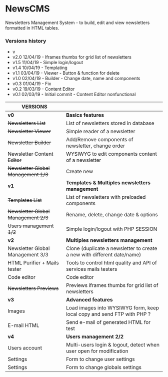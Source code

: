 NewsCMS
=======
Newsletters Management System - to build, edit and view newsletters formatted in HTML tables.

### Versions history
  * v
  * v2.0 12/04/19 - Iframes thumbs for grid list of newsletters
  * v1.5 11/04/19 - Simple login/logout
  * v1.4 10/04/19 - Templating
  * v1.1 03/04/19 - Viewer - Button & function for delete
  * v1.0 02/04/19 - Builder - Change date, name and components
  * v0.3 01/04/19 - Fix
  * v0.2 19/03/19 - Content Editor
  * v0.1 02/03/19 - Initial commit - Content Editor nonfunctional

| VERSIONS                             |                                                                        |
|--------------------------------------|------------------------------------------------------------------------|
| **v0**                               | **Basics features**                                                    |
| ~~Newsletters List~~                 | List of newsletters stored in database                                 |
| ~~Newsletter Viewer~~                | Simple reader of a newsletter                                          |
| ~~Newsletter Builder~~               | Add/Remove components of newsletter, change order                      |
| ~~Newsletter Content Editor~~        | WYSIWYG to edit components content of a newsletter                     |
| ~~Newsletter Global Management 1/3~~ | Create new                                                             |
| **v1**                               | **Templates & Multiples newsletters management**                       |
| ~~Templates List~~                   | List of newsletters with preloaded components                          |
| ~~Newsletter Global Management 2/3~~ | Rename, delete, change date & options                                  |
| ~~Users management 1/2~~             | Simple login/logout with PHP SESSION                                   |
| **v2**                               | **Multiples newsletters management**                                   |
| Newsletter Global Management 3/3     | Clone (duplicate a newsletter to create a new with different date/name)|
| HTML Purifier + Mails tester         | Tools to control html quality and API of services mails testers        |
| Code editor                          | Code editor                                                            |
| ~~Newsletters Previews~~             | Previews iframes thumbs for grid list of newsletters                   |
| **v3**                               | **Advanced features**                                                  |
| Images                               | Load images into WYSIWYG form, keep local copy and send FTP with PHP ? |
| E-mail HTML                          | Send e-mail of generated HTML for test                                 |
| **v4**                               | **Users management 2/2**                                               |
| Users account                        | Multi-users login & logout, detect when user open for modification     |
| Settings                             | Form to change user settings                                           |
| Settings                             | Form to change globals settings                                        |
